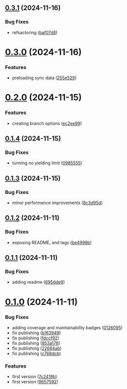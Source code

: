## [0.3.1](https://github.com/codibre/dotnet-enumerable/compare/v0.3.0...v0.3.1) (2024-11-16)


### Bug Fixes

* refsactoring ([baf07d8](https://github.com/codibre/dotnet-enumerable/commit/baf07d8a3ac7ce4069621509bbbd4ba1066db70f))

# [0.3.0](https://github.com/codibre/dotnet-enumerable/compare/v0.2.0...v0.3.0) (2024-11-16)


### Features

* preloading sync data ([255e529](https://github.com/codibre/dotnet-enumerable/commit/255e529694f006f7f35daf68876140ba2adbde0b))

# [0.2.0](https://github.com/codibre/dotnet-enumerable/compare/v0.1.4...v0.2.0) (2024-11-15)


### Features

* creating branch options ([ec2ee99](https://github.com/codibre/dotnet-enumerable/commit/ec2ee9932a3e02d097673dc4b5b44c917eb43fee))

## [0.1.4](https://github.com/codibre/dotnet-enumerable/compare/v0.1.3...v0.1.4) (2024-11-15)


### Bug Fixes

* tunning no yielding limit ([0985555](https://github.com/codibre/dotnet-enumerable/commit/098555517499fe28bc6198e483d78877e9fcad51))

## [0.1.3](https://github.com/codibre/dotnet-enumerable/compare/v0.1.2...v0.1.3) (2024-11-15)


### Bug Fixes

* minor performance improvements ([8c3d95d](https://github.com/codibre/dotnet-enumerable/commit/8c3d95d9bed434d61f0cd616d62ba6bcf9d7296a))

## [0.1.2](https://github.com/codibre/dotnet-enumerable/compare/v0.1.1...v0.1.2) (2024-11-11)


### Bug Fixes

* exposing README, and tags ([be4998b](https://github.com/codibre/dotnet-enumerable/commit/be4998b61ad34bed529ee580a252519be0e6cd8f))

## [0.1.1](https://github.com/codibre/dotnet-enumerable/compare/v0.1.0...v0.1.1) (2024-11-11)


### Bug Fixes

* adding readme ([695dde9](https://github.com/codibre/dotnet-enumerable/commit/695dde9dfab9ad7f659119d5bda5ac6695b0362b))

# [0.1.0](https://github.com/codibre/dotnet-enumerable/compare/v0.0.0...v0.1.0) (2024-11-11)


### Bug Fixes

* adding coverage and maintainability badges ([0126095](https://github.com/codibre/dotnet-enumerable/commit/012609539adef15fe2a122de03cafacb1f02d3f5))
* fix publishing ([b163949](https://github.com/codibre/dotnet-enumerable/commit/b163949bf5d4fbdc7501d0da4bd72c8eb8ef74ef))
* fix publishing ([fdccf92](https://github.com/codibre/dotnet-enumerable/commit/fdccf92864a50fb8d3680809f59259dee105d9c7))
* fix publishing ([853a178](https://github.com/codibre/dotnet-enumerable/commit/853a1786d9622f841fdca43c19faae4542c86bcc))
* fix publishing ([22684ab](https://github.com/codibre/dotnet-enumerable/commit/22684ab701533c8d084df9e896061d15f3cfec29))
* fix publishing ([c768dcb](https://github.com/codibre/dotnet-enumerable/commit/c768dcb4c228614244dcfa2eb0f4149e7a525218))


### Features

* first version ([7c2418b](https://github.com/codibre/dotnet-enumerable/commit/7c2418b01be6333340d568838196240cfef431c6))
* first version ([9657592](https://github.com/codibre/dotnet-enumerable/commit/965759247e27b3742829513182a213a88431f2e1))

